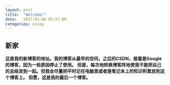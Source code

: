```yaml
---
layout: post
title:  "Welcome!"
date:   2017-01-06 01:57:00
categories: essay
---
```


## 新家<b>
这是我的新博客的地址。我的博客从最早的空间，之后的CSDN，接着是Google的博客，因为一些原因停止了使用。
但是，每次地转换博客阵地使我不能把自己的总结发到一起。但我会尽量把平时记在电脑里或者是笔记本上的知识积累放到这个博客上。
但愿，这是我的最后一个博客。

